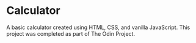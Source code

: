 # Calculator

A basic calculator created using HTML, CSS, and vanilla JavaScript.
This project was completed as part of The Odin Project.
